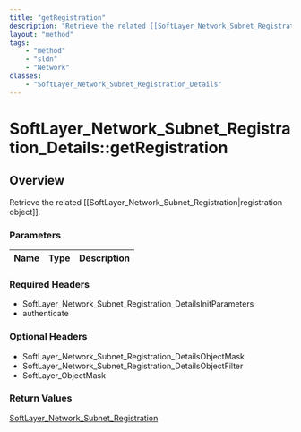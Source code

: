 ```yaml
---
title: "getRegistration"
description: "Retrieve the related [[SoftLayer_Network_Subnet_Registration|registration object]]."
layout: "method"
tags:
    - "method"
    - "sldn"
    - "Network"
classes:
    - "SoftLayer_Network_Subnet_Registration_Details"
---
```

# SoftLayer_Network_Subnet_Registration_Details::getRegistration
## Overview 
Retrieve the related [[SoftLayer_Network_Subnet_Registration|registration object]].

### Parameters 
|Name | Type | Description |
| --- | --- | --- |


### Required Headers
* SoftLayer_Network_Subnet_Registration_DetailsInitParameters
* authenticate

### Optional Headers
* SoftLayer_Network_Subnet_Registration_DetailsObjectMask
* SoftLayer_Network_Subnet_Registration_DetailsObjectFilter
* SoftLayer_ObjectMask

### Return Values
<a href='/reference/datatypes/SoftLayer_Network_Subnet_Registration'>SoftLayer_Network_Subnet_Registration </a>

